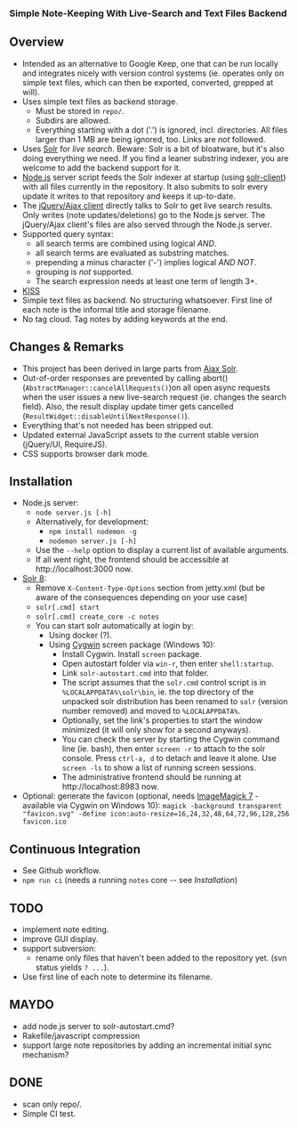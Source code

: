 
### Simple Note-Keeping With Live-Search and Text Files Backend

## Overview

* Intended as an alternative to Google Keep, one that can be run locally and integrates nicely with version control systems (ie. operates only on simple text files, which can then be exported, converted, grepped at will).
* Uses simple text files as backend storage.
  * Must be stored in `repo/`.
  * Subdirs are allowed.
  * Everything starting with a dot ('.') is ignored, incl. directories. All files larger than 1 MB are being ignored, too. Links are *not* followed.
* Uses [Solr](https://solr.apache.org/) for *live search*. Beware: Solr is a bit of bloatware, but it's also doing everything we need. If you find a leaner substring indexer, you are welcome to add the backend support for it.
* [Node.js](https://nodejs.org/) server script feeds the Solr indexer at startup (using [solr-client](https://github.com/lbdremy/solr-node-client#readme)) with all files currently in the repository. It also submits to solr every update it writes to that repository and keeps it up-to-date.
* The [jQuery/Ajax client](https://jquery.com/) directly talks to Solr to get live search results. Only writes (note updates/deletions) go to the Node.js server. The jQuery/Ajax client's files are also served through the Node.js server.
* Supported query syntax:
  * all search terms are combined using logical *AND*.
  * all search terms are evaluated as substring matches.
  * prepending a minus character ('-') implies logical *AND NOT*.
  * grouping is *not* supported.
  * The search expression needs at least one term of length 3+.
* [KISS](https://en.wikipedia.org/wiki/KISS_principle)
* Simple text files as backend. No structuring whatsoever. First line of each note is the informal title and storage filename.
* No tag cloud. Tag notes by adding keywords at the end.

## Changes & Remarks

* This project has been derived in large parts from [Ajax Solr](https://github.com/evolvingweb/ajax-solr).
* Out-of-order responses are prevented by calling abort() (`AbstractManager::cancelAllRequests()`)on all open async requests when the user issues a new live-search request (ie. changes the search field). Also, the result display update timer gets cancelled (`ResultWidget::disableUntilNextResponse()`).
* Everything that's not needed has been stripped out.
* Updated external JavaScript assets to the current stable version (jQuery/UI, RequireJS).
* CSS supports browser dark mode.

## Installation

* Node.js server:
  * `node server.js [-h]`
  * Alternatively, for development:
    * `npm install nodemon -g`
    * `nodemon server.js [-h]`
  * Use the `--help` option to display a current list of available arguments.
  * If all went right, the frontend should be accessible at http://localhost:3000 now.
* [Solr 8](https://solr.apache.org/downloads.html):
  * Remove `X-Content-Type-Options` section from jetty.xml (but be aware of the consequences depending on your use case)
  * `solr[.cmd] start`
  * `solr[.cmd] create_core -c notes`
  * You can start solr automatically at login by:
     * Using docker (?).
     * Using [Cygwin](https://www.cygwin.com/) screen package (Windows 10):
       * Install Cygwin. Install `screen` package.
       * Open autostart folder via `win-r`, then enter `shell:startup`.
       * Link `solr-autostart.cmd` into that folder.
       * The script assumes that the `solr.cmd` control script is in `%LOCALAPPDATA%\solr\bin`, ie. the top directory of the unpacked solr distribution has been renamed to `solr` (version number removed) and moved to `%LOCALAPPDATA%`.
       * Optionally, set the link's properties to start the window minimized (it will only show for a second anyways).
       * You can check the server by starting the Cygwin command line (ie. bash), then enter `screen -r` to attach to the solr console. Press `ctrl-a, d` to detach and leave it alone. Use `screen -ls` to show a list of running screen sessions.
       * The administrative frontend should be running at http://localhost:8983 now.
* Optional: generate the favicon (optional, needs [ImageMagick 7](https://imagemagick.org/index.php) - available via Cygwin on Windows 10): `magick -background transparent "favicon.svg" -define icon:auto-resize=16,24,32,48,64,72,96,128,256 favicon.ico`

## Continuous Integration

* See Github workflow.
* `npm run ci` (needs a running `notes` core -- see *Installation*)

## TODO

* implement note editing.
* improve GUI display.
* support subversion:
  * rename only files that haven't been added to the repository yet. (svn status yields `? ...`).
* Use first line of each note to determine its filename.

## MAYDO

* add node.js server to solr-autostart.cmd?
* Rakefile/javascript compression
* support large note repositories by adding an incremental initial sync mechanism?

## DONE

* scan only repo/.
* Simple CI test.

